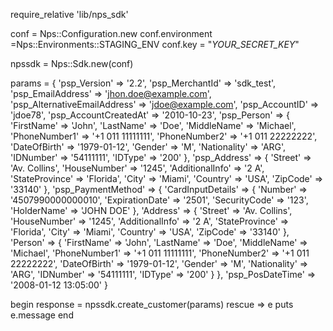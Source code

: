 require_relative 'lib/nps_sdk'

conf = Nps::Configuration.new
conf.environment =Nps::Environments::STAGING_ENV
conf.key = "_YOUR_SECRET_KEY_"

npssdk = Nps::Sdk.new(conf)

params = {
    'psp_Version' => '2.2',
    'psp_MerchantId' => 'sdk_test',
    'psp_EmailAddress' => 'jhon.doe@example.com',
    'psp_AlternativeEmailAddress' => 'jdoe@example.com',
    'psp_AccountID' => 'jdoe78',
    'psp_AccountCreatedAt' => '2010-10-23',
    'psp_Person'  => {
        'FirstName' => 'John',
        'LastName' => 'Doe',
        'MiddleName' => 'Michael',
        'PhoneNumber1' => '+1 011 11111111',
        'PhoneNumber2' => '+1 011 22222222',
        'DateOfBirth' => '1979-01-12',
        'Gender' => 'M',
        'Nationality' => 'ARG',
        'IDNumber' => '54111111',
        'IDType' => '200'
    },
    'psp_Address'  => {
        'Street' => 'Av. Collins',
        'HouseNumber' => '1245',
        'AdditionalInfo' => '2 A',
        'StateProvince' => 'Florida',
        'City' => 'Miami',
        'Country' => 'USA',
        'ZipCode' => '33140'
    },
    'psp_PaymentMethod'  => {
        'CardInputDetails'  => {
            'Number' => '4507990000000010',
            'ExpirationDate' => '2501',
            'SecurityCode' => '123',
            'HolderName' => 'JOHN DOE'
            },
        'Address'  => {
            'Street' => 'Av. Collins',
            'HouseNumber' => '1245',
            'AdditionalInfo' => '2 A',
            'StateProvince' => 'Florida',
            'City' => 'Miami',
            'Country' => 'USA',
            'ZipCode' => '33140'
            },
        'Person'  => {
            'FirstName' => 'John',
            'LastName' => 'Doe',
            'MiddleName' => 'Michael',
            'PhoneNumber1' => '+1 011 11111111',
            'PhoneNumber2' => '+1 011 22222222',
            'DateOfBirth' => '1979-01-12',
            'Gender' => 'M',
            'Nationality' => 'ARG',
            'IDNumber' => '54111111',
            'IDType' => '200'
            }
    },
    'psp_PosDateTime' => '2008-01-12 13:05:00'
}

begin 
    response = npssdk.create_customer(params) 
rescue => e 
    puts e.message 
end 
